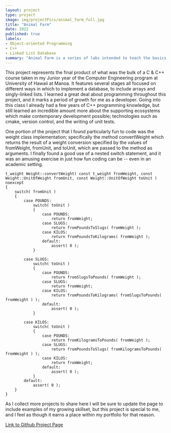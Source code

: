 ```yaml
---
layout: project
type: project
image: img/projectPics/animal_farm_full.jpg
title: "Animal Farm"
date: 2022
published: true
labels:
- Object-oriented Programming
- C++
- Linked List Database
summary: "Animal Farm is a series of labs intended to teach the basics of C and C++. It's also intended to introduce good Software Engineering practices."
---
```

This project represents the final product of what was the bulk of a C & C++ course taken in my Junior year of the Computer Engineering program at University of Hawaii at Manoa.  It features several stages all focused on different ways in which to implement a database, to include arrays and singly-linked lists.  I learned a great deal about programming throughout this project, and it marks a period of growth for me as a developer.  Going into this class I already had a few years of C++ programming knowledge, but still learned an incredible amount more about the supporting ecosystems which make contemporary development possible; technologies such as cmake, version control, and the writing of unit tests.

One portion of the project that I found particularly fun to code was the weight class implementation; specifically the method convertWeight which returns the result of a weight conversion specified by the values of fromWeight, fromUnit, and toUnit, which are passed to the method as arguments.  I finally found a good use of a nested switch statement, and it was an amusing exercise in just how fun coding can be -- even in an academic setting.
```
t_weight Weight::convertWeight( const t_weight fromWeight, const Weight::UnitOfWeight fromUnit, const Weight::UnitOfWeight toUnit ) noexcept
{
	switch( fromUnit )
	{
		case POUNDS:
			switch( toUnit )
			{
				case POUNDS:
					return fromWeight;
				case SLUGS:
					return fromPoundsToSlugs( fromWeight );
				case KILOS:
					return fromPoundsToKilograms( fromWeight );
				default:
					assert( 0 );
			}

		case SLUGS:
			switch( toUnit )
			{
				case POUNDS:
					return fromSlugsToPounds( fromWeight );
				case SLUGS:
					return fromWeight;
				case KILOS:
					return fromPoundsToKilograms( fromSlugsToPounds( fromWeight ) );
				default:
					assert( 0 );
			}

		case KILOS:
			switch( toUnit )
			{
				case POUNDS:
					return fromKilogramsToPounds( fromWeight );
				case SLUGS:
					return fromPoundsToSlugs( fromKilogramsToPounds( fromWeight ) );
				case KILOS:
					return fromWeight;
				default:
					assert( 0 );
			}
		default:
			assert( 0 );
	}
}
```

As I collect more projects to share here I will be sure to update the page to include examples of my growing skillset, but this project is special to me, and I feel as though it earns a place within my portfolio for that reason.

[Link to Github Project Page](https://github.com/CalebMueller-UH/ee205-Animal-Farm)
